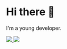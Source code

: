# Hi there 👋

I'm a young developer. <br/>


<a href="https://github.com/chrldb">
  <img src="https://github-readme-stats.vercel.app/api?username=chrldb&show_icons=true&theme=tokyonight">
</a>
<a href="https://github.com/Pythack">
  <img src="https://github-readme-stats.vercel.app/api/top-langs/?username=chrldb&theme=tokyonight">
</a>
